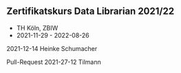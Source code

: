 ## Zertifikatskurs Data Librarian 2021/22


- TH Köln, ZBIW
- 2021-11-29 - 2022-08-26


2021-12-14 Heinke Schumacher


Pull-Request
2021-27-12 Tilmann
